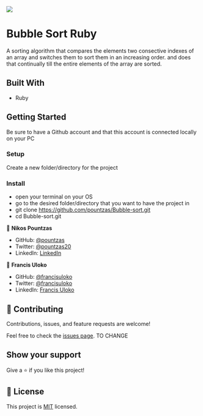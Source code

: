 ![](https://img.shields.io/badge/Microverse-blueviolet)

# Bubble Sort Ruby
A sorting algorithm that compares the elements two consective indexes of an array and switches them to sort them in an increasing order. and does that continually till the entire elements of the array are sorted.

## Built With

- Ruby

## Getting Started

Be sure to have a Github account and that this account is connected locally on your PC


### Setup

Create a new folder/directory for the project


### Install

- open your terminal on your OS
- go to the desired folder/directory that you want to have the project in
- git clone https://github.com/pountzas/Bubble-sort.git
- cd Bubble-sort.git


👤 **Nikos Pountzas**

- GitHub: [@pountzas](https://github.com/pountzas)
- Twitter: [@pountzas20](https://twitter.com/pountzas20)
- LinkedIn: [LinkedIn](https://www.linkedin.com/in/nikos-pountzas-173ba4a8/)

👤 **Francis Uloko**

- GitHub: [@francisuloko](https://github.com/francisuloko)
- Twitter: [@francisuloko](https://twitter.com/francisuloko)
- LinkedIn: [Francis Uloko](https://www.linkedin.com/in/francisuloko/)

## 🤝 Contributing

Contributions, issues, and feature requests are welcome!

Feel free to check the [issues page](https://pountzas.github.io/Project-4-HTML-CSS-Electronics-Shop-/issues).  TO CHANGE

## Show your support

Give a ⭐️ if you like this project!

## 📝 License

This project is [MIT](MIT.md) licensed.
